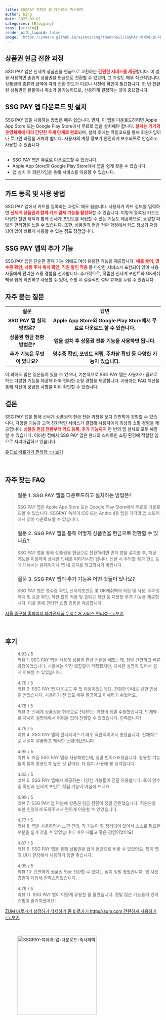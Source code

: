 ```yaml
---
title: SSGPAY 쓱페이 앱 다운로드 즉시혜택
author: bing
date: 2025-02-01
categories: [Blogging]
tags: [writing]
render_with_liquid: false
image: 'https://24nara.github.io/assets/img/thumbnail/SSGPAY-쓱페이-앱-다운로드-즉시혜택.webp'
---
```



<h2 id='상품권 현금 전환 과정'>상품권 현금 전환 과정</h2>

<p>SSG PAY 앱은 신세계 상품권을 현금으로 교환하는 <b><span style="color: #ee2323;">간편한 서비스를 제공</span></b>합니다. 이 앱을 사용하면 손쉽게 상품권을 현금으로 전환할 수 있으며, 그 과정도 매우 직관적입니다. 상품권의 종류와 금액에 따라 전환 한도가 다르니 사전에 확인이 필요합니다. 한 번 전환된 상품권은 환불이나 취소가 불가능하므로, 신중하게 결정하는 것이 중요합니다.</p>

<h2 id='SSG PAY 앱 다운로드 및 설치'>SSG PAY 앱 다운로드 및 설치</h2>

<p>SSG PAY 앱을 사용하는 방법은 매우 쉽습니다. 먼저, 이 앱을 다운로드하려면 Apple App Store 또는 Google Play Store에서 무료로 앱을 설치해야 합니다. <b><span style="color: #ee2323;">설치는 기기와 운영체제에 따라 간단한 두세 단계로 완료</span></b>되며, 설치 후에는 큐알코드를 통해 회원가입이나 로그인 과정을 거쳐야 합니다. 사용자의 계정 정보가 안전하게 보호되므로 안심하고 사용할 수 있습니다.</p>

<hr />

<ul>
    <li>SSG PAY 앱은 무료로 다운로드할 수 있습니다.</li>
    <li>Apple App Store와 Google Play Store에서 앱을 쉽게 찾을 수 있습니다.</li>
    <li>앱 설치 후 회원가입을 통해 서비스를 이용할 수 있습니다.</li>
</ul>

<hr />

<h2 id='카드 등록 및 사용 방법'>카드 등록 및 사용 방법</h2>

<p>SSG PAY 앱에서 카드를 등록하는 과정도 매우 쉽습니다. 사용자가 카드 정보를 입력하면 <b><span style="color: #ee2323;">신세계 상품권과 함께 카드 결제 기능을 활성화</span></b>할 수 있습니다. 이렇게 등록된 카드는 다양한 할인 혜택과 함께 신세계 포인트를 적립할 수 있는 기능도 제공하므로, 쇼핑할 때 많은 편리함을 느낄 수 있습니다. 또한, 상품권의 현금 전환 과정에서 카드 정보가 저장되어 있어 빠르게 사용할 수 있는 점도 장점입니다.</p>

<h2 id='SSG PAY 앱의 추가 기능'>SSG PAY 앱의 추가 기능</h2>

<p>SSG PAY 앱은 단순한 결제 기능 외에도 여러 유용한 기능을 제공합니다. <b><span style="color: #ee2323;">예를 들어, 영수증 확인, 차량 주차 위치 확인, 직원 할인 적용</span></b> 등 다양한 서비스가 포함되어 있어 사용자들에게 편리한 쇼핑 경험을 선사합니다. 추가적으로, 적립한 신세계 포인트와 OK캐쉬백을 쉽게 확인하고 사용할 수 있어, 쇼핑 시 실질적인 절약 효과를 누릴 수 있습니다.</p>

<h2 id='자주 묻는 질문'>자주 묻는 질문</h2>

<table>
    <tr>
        <td style="text-align: center; height: 17px;"><b>질문</b></td>
        <td style="text-align: center; height: 17px;"><b>답변</b></td>
    </tr>
    <tr>
        <td style="text-align: center; height: 17px;"><b>SSG PAY 앱 설치 방법은?</b></td>
        <td style="text-align: center; height: 17px;"><b>Apple App Store와 Google Play Store에서 무료로 다운로드 할 수 있습니다.</b></td>
    </tr>
    <tr>
        <td style="text-align: center; height: 17px;"><b>상품권 현금 전환 방법은?</b></td>
        <td style="text-align: center; height: 17px;"><b>앱을 설치 후 상품권 전환 기능을 사용하면 됩니다.</b></td>
    </tr>
    <tr>
        <td style="text-align: center; height: 17px;"><b>추가 기능은 무엇이 있나요?</b></td>
        <td style="text-align: center; height: 17px;"><b>영수증 확인, 포인트 적립, 주차장 확인 등 다양한 기능이 있습니다.</b></td>
    </tr>
</table>

<p>이 외에도 많은 질문들이 있을 수 있으나, 기본적으로 SSG PAY 앱은 사용자가 필요로 하는 다양한 기능을 제공해 더욱 편리한 쇼핑 경험을 제공합니다. 사용자는 FAQ 섹션을 통해 자신이 궁금한 사항을 미리 확인할 수 있습니다.</p>

<h2 id='결론'>결론</h2>

<p>SSG PAY 앱을 통해 신세계 상품권의 현금 전환 과정을 보다 간편하게 경험할 수 있습니다. 다양한 기능과 고객 친화적인 서비스가 결합해 사용자에게 최상의 쇼핑 경험을 제공합니다. <b><span style="color: #ee2323;">상품권 현금 전환부터 카드 등록, 추가 기능까지</span></b> 한 번의 앱 설치로 모두 해결할 수 있습니다. 이러한 점에서 SSG PAY 앱은 현대의 스마트한 쇼핑 환경에 적합한 앱으로 자리매김하고 있습니다.</p>


<p><a class="click-button" title="유튜브 바로가기 편리함" href="https://24nara.github.io/posts/%EC%9C%A0%ED%8A%9C%EB%B8%8C-%EB%B0%94%EB%A1%9C%EA%B0%80%EA%B8%B0-%ED%8E%B8%EB%A6%AC%ED%95%A8/" rel="dofollow">유튜브 바로가기 편리함 👈 보기</a></p><br>
<h2 id='자주_찾는_FAQ'>자주 찾는 FAQ</h2>
<div itemscope="" itemtype="https://schema.org/FAQPage"> 
<blockquote> 
<div itemscope="" itemprop="mainEntity" itemtype="https://schema.org/Question"> 
<h3 itemprop="name">질문 1. SSG PAY 앱을 다운로드하고 설치하는 방법은?</h3> 
<div itemscope="" itemprop="acceptedAnswer" itemtype="https://schema.org/Answer"> 
<span itemprop="text"> 
<p>SSG PAY 앱은 Apple App Store 또는 Google Play Store에서 무료로 다운로드할 수 있습니다. SSGPAY 쓱페이 IOS 또는 Android용 앱을 각각의 앱 스토어에서 찾아 다운로드할 수 있습니다.</p> 
</span> 
</div> 
</div> 

<div itemscope="" itemprop="mainEntity" itemtype="https://schema.org/Question"> 
<h3 itemprop="name">질문 2. SSG PAY 앱을 통해 어떻게 상품권을 현금으로 전환할 수 있나요?</h3> 
<div itemscope="" itemprop="acceptedAnswer" itemtype="https://schema.org/Answer"> 
<span itemprop="text"> 
<p>SSG PAY 앱을 통해 상품권을 현금으로 전환하려면 먼저 앱을 설치한 후, 해당 기능을 이용하여 상세한 안내를 따라가시면 됩니다. 전환 시 주의할 점과 한도 등에 대해서는 홈페이지나 앱 내 공지를 참고하시기 바랍니다.</p> 
</span> 
</div> 
</div> 

<div itemscope="" itemprop="mainEntity" itemtype="https://schema.org/Question"> 
<h3 itemprop="name">질문 3. SSG PAY 앱의 추가 기능은 어떤 것들이 있나요?</h3> 
<div itemscope="" itemprop="acceptedAnswer" itemtype="https://schema.org/Answer"> 
<span itemprop="text"> 
<p>SSG PAY 앱은 영수증 확인, 신세계포인트 및 OK캐쉬백의 적립 및 사용, 주차장 위치 및 요금 확인, 직원 할인 적용 및 출퇴근 확인 등 다양한 부가 기능을 제공합니다. 이를 통해 편리한 쇼핑 경험을 제공합니다.</p> 
</span> 
</div> 
</div> 

</blockquote> 
</div>
<p><a class="click-button" title="서울 중구청 홈페이지 폐가전제품 무상수거 서비스 편리성" href="https://24nara.github.io/posts/%EC%84%9C%EC%9A%B8-%EC%A4%91%EA%B5%AC%EC%B2%AD-%ED%99%88%ED%8E%98%EC%9D%B4%EC%A7%80-%ED%8F%90%EA%B0%80%EC%A0%84%EC%A0%9C%ED%92%88-%EB%AC%B4%EC%83%81%EC%88%98%EA%B1%B0-%EC%84%9C%EB%B9%84%EC%8A%A4-%ED%8E%B8%EB%A6%AC%EC%84%B1/" rel="dofollow">서울 중구청 홈페이지 폐가전제품 무상수거 서비스 편리성 👈 보기</a></p><br>
<h2 id='후기'>후기</h2>
<div itemscope itemtype="https://schema.org/Product">
  <blockquote>
  <div itemprop="review" itemscope itemtype="https://schema.org/Review">
      <div itemprop="reviewRating" itemscope itemtype="https://schema.org/Rating"> <span itemprop="ratingValue">4.93</span> / <span itemprop="bestRating">5</span> </div>
      <span itemprop="reviewBody">리뷰 1: SSG PAY 앱을 사용해 상품권 현금 전환을 해봤는데, 정말 간편하고 빠른 과정이었습니다. 처음에는 약간 복잡할까 걱정했지만, 자세한 설명이 있어서 쉽게 이해할 수 있었습니다.</span>
  </div>
  <br>
  <div itemprop="review" itemscope itemtype="https://schema.org/Review">
      <div itemprop="reviewRating" itemscope itemtype="https://schema.org/Rating"> <span itemprop="ratingValue">4.76</span> / <span itemprop="bestRating">5</span> </div>
      <span itemprop="reviewBody">리뷰 2: SSG PAY 앱 다운로드 후 첫 이용이었는데요, 친절한 안내로 강한 인상을 받았습니다. 사용하기 전 앱도 매우 깔끔하고 이해하기 쉬웠어요.</span>
  </div>
  <br>
  <div itemprop="review" itemscope itemtype="https://schema.org/Review">
      <div itemprop="reviewRating" itemscope itemtype="https://schema.org/Rating"> <span itemprop="ratingValue">4.76</span> / <span itemprop="bestRating">5</span> </div>
      <span itemprop="reviewBody">리뷰 3: 신세계 상품권을 현금으로 전환하는 과정이 정말 수월했습니다. 단계별로 자세히 설명해줘서 어려움 없이 진행할 수 있었습니다. 만족합니다!</span>
  </div>
  <br>
  <div itemprop="review" itemscope itemtype="https://schema.org/Review">
      <div itemprop="reviewRating" itemscope itemtype="https://schema.org/Rating"> <span itemprop="ratingValue">4.75</span> / <span itemprop="bestRating">5</span> </div>
      <span itemprop="reviewBody">리뷰 4: SSG PAY 앱의 인터페이스가 매우 직관적이어서 좋았습니다. 전체적으로 시설이 깔끔하고 쾌적한 느낌이었습니다.</span>
  </div>
  <br>
  <div itemprop="review" itemscope itemtype="https://schema.org/Review">
      <div itemprop="reviewRating" itemscope itemtype="https://schema.org/Rating"> <span itemprop="ratingValue">4.95</span> / <span itemprop="bestRating">5</span> </div>
      <span itemprop="reviewBody">리뷰 5: 처음 SSG PAY 앱을 사용해봤는데, 정말 만족스러웠습니다. 활용할 기능들이 많아 활용도가 높은 것 같아요. 더 많이 사용해 볼 생각입니다.</span>
  </div>
  <br>
  <div itemprop="review" itemscope itemtype="https://schema.org/Review">
      <div itemprop="reviewRating" itemscope itemtype="https://schema.org/Rating"> <span itemprop="ratingValue">4.83</span> / <span itemprop="bestRating">5</span> </div>
      <span itemprop="reviewBody">리뷰 6: SSG PAY 앱에서 제공하는 다양한 기능들이 정말 유용합니다. 특히 영수증 확인과 신세계 포인트 적립 기능이 마음에 드네요.</span>
  </div>
  <br>
  <div itemprop="review" itemscope itemtype="https://schema.org/Review">
      <div itemprop="reviewRating" itemscope itemtype="https://schema.org/Rating"> <span itemprop="ratingValue">4.99</span> / <span itemprop="bestRating">5</span> </div>
      <span itemprop="reviewBody">리뷰 7: SSG PAY 앱 덕분에 상품권 현금 전환이 정말 간편했습니다. 직원분들 또한 친절하게 도와주셔서 편하게 이용할 수 있었습니다.</span>
  </div>
  <br>
  <div itemprop="review" itemscope itemtype="https://schema.org/Review">
      <div itemprop="reviewRating" itemscope itemtype="https://schema.org/Rating"> <span itemprop="ratingValue">4.77</span> / <span itemprop="bestRating">5</span> </div>
      <span itemprop="reviewBody">리뷰 8: 앱을 사용하면서 느낀 건데, 각 기능이 잘 정리되어 있어서 스스로 필요한 부분을 쉽게 찾을 수 있었습니다. 매우 새롭고 좋은 경험이었어요!</span>
  </div>
  <br>
  <div itemprop="review" itemscope itemtype="https://schema.org/Review">
      <div itemprop="reviewRating" itemscope itemtype="https://schema.org/Rating"> <span itemprop="ratingValue">4.87</span> / <span itemprop="bestRating">5</span> </div>
      <span itemprop="reviewBody">리뷰 9: SSG PAY 앱을 통해 상품권을 쉽게 현금으로 바꿀 수 있었어요. 특히 앱의 UI가 깔끔해서 사용하기 정말 좋습니다.</span>
  </div>
  <br>
  <div itemprop="review" itemscope itemtype="https://schema.org/Review">
      <div itemprop="reviewRating" itemscope itemtype="https://schema.org/Rating"> <span itemprop="ratingValue">4.95</span> / <span itemprop="bestRating">5</span> </div>
      <span itemprop="reviewBody">리뷰 10: 간편하게 상품권 현금 전환할 수 있다는 점이 정말 좋았습니다. 앱 사용 경험이 다양해 만족스러웠습니다.</span>
  </div>
  <br>
  <div itemprop="review" itemscope itemtype="https://schema.org/Review">
      <div itemprop="reviewRating" itemscope itemtype="https://schema.org/Rating"> <span itemprop="ratingValue">4.78</span> / <span itemprop="bestRating">5</span> </div>
      <span itemprop="reviewBody">리뷰 11: SSG PAY 앱이 이렇게 유용할 줄 몰랐습니다. 정말 많은 기능들이 있어 쇼핑이 즐거워졌어요!</span>
  </div>
  </blockquote>
</div>
<p><a class="click-button" title="ZUM 바로가기 설정하기 삭제하기 줌 바로가기 https//zum.com 간편하게 사용하기" href="https://24nara.github.io/posts/ZUM-%EB%B0%94%EB%A1%9C%EA%B0%80%EA%B8%B0-%EC%84%A4%EC%A0%95%ED%95%98%EA%B8%B0-%EC%82%AD%EC%A0%9C%ED%95%98%EA%B8%B0-%EC%A4%8C-%EB%B0%94%EB%A1%9C%EA%B0%80%EA%B8%B0-httpszum.com-%EA%B0%84%ED%8E%B8%ED%95%98%EA%B2%8C-%EC%82%AC%EC%9A%A9%ED%95%98%EA%B8%B0/" rel="dofollow">ZUM 바로가기 설정하기 삭제하기 줌 바로가기 https//zum.com 간편하게 사용하기 👈 보기</a></p><br>
<figure class="image"><img src="https://24nara.github.io/assets/img/thumbnail/SSGPAY-쓱페이-앱-다운로드-즉시혜택.webp" alt="SSGPAY-쓱페이-앱-다운로드-즉시혜택" width="256" height="256"></figure>